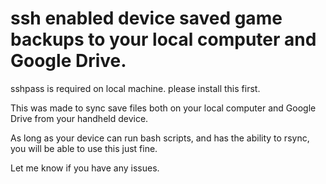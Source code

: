 # ssh enabled device saved game backups to your local computer and Google Drive.

sshpass is required on local machine. please install this first.

This was made to sync save files both on your local computer and Google Drive from your handheld device.

As long as your device can run bash scripts, and has the ability to rsync, you will be able to use this just
fine.

Let me know if you have any issues.
